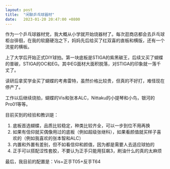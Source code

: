 ```yaml
---
layout: post
title:  "闲聊乒乓球器材"
date:   2023-01-20 20:47:00 +0800
---
```

作为一个乒乓球器材党，我大概从小学就开始烧器材了。每次逛商店都会去乒乓球柜台徘徊，在我的软磨硬泡之下，妈妈先后给买了红双喜的直板和横版，还有一个流星的横板。

上了大学后开始正式DIY球拍。第一块底板是STIGA的紫黑碳王，后续又买了蝴蝶的普碳，STIGA的OC和EG。其中EG面材大面积脱落，对STIGA的印象就一落千丈了。

读研后拿奖学金买了蝴蝶的考弗雷特，虽然价格比较贵，但真的不好打，难怪现在停产了。

工作以后继续烧拍，蝴蝶的Vis和张本ALC，Nittaku的小提琴和小鸟，银河的Pro01等等。

目前买到的经验和教训是：
1. 底板首选蝴蝶，品质比较稳定，种类比较齐全，可以一步到位不用再换
2. 如果有信仰就买偶像用过的底板（例如超级张继科），如果看颜值就买样子喜欢的（例如我喜欢的张本智和ALC）
3. 内置和外置有差别，但不如看信仰和颜值，因为都是需要人去适应球拍的
4. 正手可以搭配涩性套胶，不要认为正手只能用狂飙3，刷油什么的真的太麻烦

最后，我目前的配置是：Vis+正手T05+反手T64
